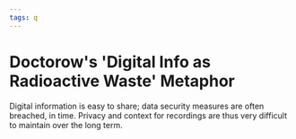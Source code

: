 ```yaml
--- 
tags: q 
---
```


# Doctorow's 'Digital Info as Radioactive Waste' Metaphor

Digital information is easy to share; data security measures are often breached, in time.  Privacy and context for recordings are thus very difficult to maintain over the long term.
